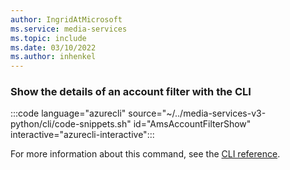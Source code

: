 ```yaml
---
author: IngridAtMicrosoft
ms.service: media-services 
ms.topic: include
ms.date: 03/10/2022
ms.author: inhenkel
---
```


### Show the details of an account filter with the CLI

:::code language="azurecli" source="~/../media-services-v3-python/cli/code-snippets.sh" id="AmsAccountFilterShow" interactive="azurecli-interactive":::

For more information about this command, see the [CLI reference](/cli/azure/ams/account-filter?view=azure-cli-latest#az-ams-account-filter-show).
